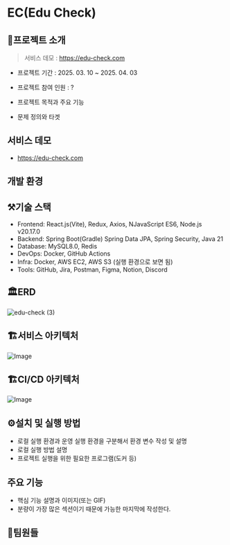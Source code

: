 # EC(Edu Check)

## 📖프로젝트 소개

> 서비스 데모 : https://edu-check.com
- 프로젝트 기간 : 2025. 03. 10 ~ 2025. 04. 03
- 프로젝트 참여 인원 :  ?

- 프로젝트 목적과 주요 기능
- 문제 정의와 타겟

## 서비스 데모

- https://edu-check.com

## 개발 환경


## ⚒️기술 스택

- Frontend: React.js(Vite), Redux, Axios, NJavaScript ES6, Node.js v20.17.0
- Backend: Spring Boot(Gradle) Spring Data JPA, Spring Security, Java 21
- Database: MySQL8.0, Redis
- DevOps: Docker, GitHub Actions
- Infra: Docker, AWS EC2, AWS S3 (실행 환경으로 보면 됨) 
- Tools: GitHub, Jira, Postman, Figma, Notion, Discord
 

## 🏛️ERD

![edu-check (3)](https://github.com/user-attachments/assets/4686608d-4211-4469-b015-9099bcbccb5b)


## 🏗️서비스 아키텍처

![Image](https://github.com/user-attachments/assets/f135b387-bde9-4461-aa0a-6bda9bfb43d9)

## 🏗️CI/CD 아키텍처
![Image](https://github.com/user-attachments/assets/ba7f4fb9-273f-4ae4-b622-51f220a403aa)

## ⚙️설치 및 실행 방법

- 로컬 실행 환경과 운영 실행 환경을 구분해서 환경 변수 작성 및 설명
- 로컬 실행 방법 설명
- 프로젝트 실행을 위한 필요한 프로그램(도커 등)


## 주요 기능

- 핵심 기능 설명과 이미지(또는 GIF)
- 분량이 가장 많은 섹션이기 때문에 가능한 마지막에 작성한다.

## 👶팀원들
